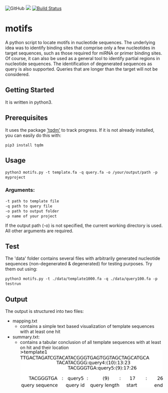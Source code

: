 ![GitHub](https://img.shields.io/github/license/mschemmel/motifs)
<img src="https://img.shields.io/badge/python-3.4--3.8-9cf.svg?style=flat">
[![Build Status](https://travis-ci.org/mschemmel/motifs.svg?branch=master)](https://travis-ci.org/mschemmel/motifs)


# motifs

A python script to locate motifs in nucleotide sequences. The underlying idea was to identify binding sites that comprise only a few nucleotides in target sequences, such as those required for miRNA or primer binding sites. Of course, it can also be used as a general tool to identify partial regions in nucleotide sequences. The identification of degenerated sequences as query is also supported. Queries that are longer than the target will not be considered.

## Getting Started
It is written in python3.

## Prerequisites
It uses the package ['tqdm'](https://github.com/tqdm/tqdm) to track progress. If it is not already installed, you can easily do this with:
```
pip3 install tqdm 
```

## Usage
```
python3 motifs.py -t template.fa -q query.fa -o /your/output/path -p myproject
```
### Arguments:

    -t path to template file
    -q path to query file
    -o path to output folder
    -p name of your project

If the output path (-o) is not specified, the current working directory is used. All other arguments are required.
## Test

The 'data' folder contains several files with arbitrarily generated nucleotide sequences (non-degenerated & degenerated) for testing purposes. Try them out using:

```
python3 motifs.py -t ./data/template1000.fa -q ./data/query100.fa -p testrun
```
## Output
The output is structured into two files:

 * mapping.txt
    * contains a simple text based visualization of template sequences with at least one hit
 * summary.txt:
    * contains a tabular conclusion of all template sequences with at least on hit and their location
![Illustrate](/images/illustrate.png)
